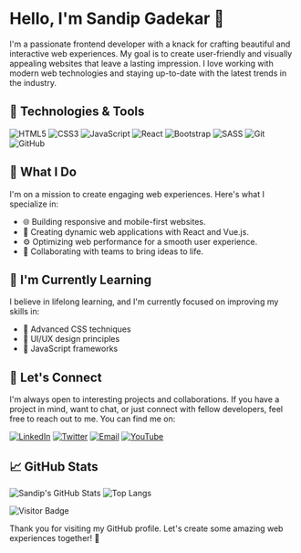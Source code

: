 # Hello, I'm Sandip Gadekar 👋



I'm a passionate frontend developer with a knack for crafting beautiful and interactive web experiences. My goal is to create user-friendly and visually appealing websites that leave a lasting impression. I love working with modern web technologies and staying up-to-date with the latest trends in the industry.

## 🔧 Technologies & Tools

![HTML5](https://img.shields.io/badge/-HTML5-E34F26?style=flat-square&logo=html5&logoColor=white)
![CSS3](https://img.shields.io/badge/-CSS3-1572B6?style=flat-square&logo=css3)
![JavaScript](https://img.shields.io/badge/-JavaScript-F7DF1E?style=flat-square&logo=javascript&logoColor=black)
![React](https://img.shields.io/badge/-React-61DAFB?style=flat-square&logo=react&logoColor=black)
![Bootstrap](https://img.shields.io/badge/-Bootstrap-563D7C?style=flat-square&logo=bootstrap)
![SASS](https://img.shields.io/badge/-SASS-CC6699?style=flat-square&logo=sass&logoColor=white)
![Git](https://img.shields.io/badge/-Git-F05032?style=flat-square&logo=git&logoColor=white)
![GitHub](https://img.shields.io/badge/-GitHub-181717?style=flat-square&logo=github)

## 🚀 What I Do

I'm on a mission to create engaging web experiences. Here's what I specialize in:

- 🌐 Building responsive and mobile-first websites.
- 📱 Creating dynamic web applications with React and Vue.js.
- ⚙️ Optimizing web performance for a smooth user experience.
- 👥 Collaborating with teams to bring ideas to life.

## 🌱 I'm Currently Learning

I believe in lifelong learning, and I'm currently focused on improving my skills in:

- 🎨 Advanced CSS techniques
- 📐 UI/UX design principles
- 🧰 JavaScript frameworks

## 💬 Let's Connect

I'm always open to interesting projects and collaborations. If you have a project in mind, want to chat, or just connect with fellow developers, feel free to reach out to me. You can find me on:

[![LinkedIn](https://img.shields.io/badge/-LinkedIn-0077B5?style=flat-square&logo=linkedin&logoColor=white)](https://www.linkedin.com/in/sandip-gadekar/)
[![Twitter](https://img.shields.io/badge/-Twitter-1DA1F2?style=flat-square&logo=twitter&logoColor=white)](https://twitter.com/mrx_sandy)
[![Email](https://img.shields.io/badge/-Email-D14836?style=flat-square&logo=gmail&logoColor=white)](mailto:sandipgadekar.work@gmail.com)
[![YouTube](https://img.shields.io/badge/-YouTube-FF0000?style=flat-square&logo=youtube&logoColor=white)](https://www.youtube.com/@mrx_sandy)

## 📈 GitHub Stats

![Sandip's GitHub Stats](https://github-readme-stats.vercel.app/api?username=mrx-sandy&show_icons=true&count_private=true&theme=radical)
![Top Langs](https://github-readme-stats.vercel.app/api/top-langs/?username=mrx-sandy&layout=compact&theme=radical)

![Visitor Badge](https://visitor-badge.laobi.icu/badge?page_id=mrx-sandy)

Thank you for visiting my GitHub profile. Let's create some amazing web experiences together! 🚀
